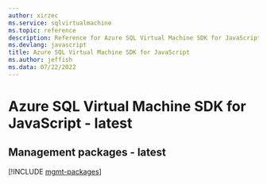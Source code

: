 ```yaml
---
author: xirzec
ms.service: sqlvirtualmachine
ms.topic: reference
description: Reference for Azure SQL Virtual Machine SDK for JavaScript
ms.devlang: javascript
title: Azure SQL Virtual Machine SDK for JavaScript
ms.author: jeffish
ms.data: 07/22/2022
---
```

# Azure SQL Virtual Machine SDK for JavaScript - latest

## Management packages - latest
[!INCLUDE [mgmt-packages](sql-virtual-machine-mgmt-index.md)]